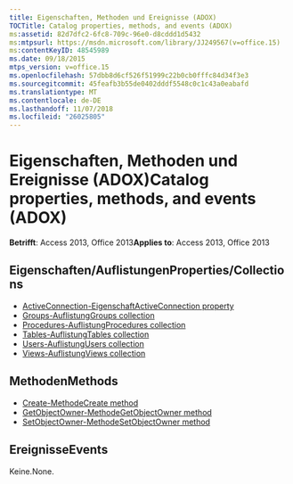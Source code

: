 ```yaml
---
title: Eigenschaften, Methoden und Ereignisse (ADOX)
TOCTitle: Catalog properties, methods, and events (ADOX)
ms:assetid: 82d7dfc2-6fc8-709c-96e0-d8cddd1d5432
ms:mtpsurl: https://msdn.microsoft.com/library/JJ249567(v=office.15)
ms:contentKeyID: 48545989
ms.date: 09/18/2015
mtps_version: v=office.15
ms.openlocfilehash: 57dbb8d6cf526f51999c22b0cb0fffc84d34f3e3
ms.sourcegitcommit: 45feafb3b55de0402dddf5548c0c1c43a0eabafd
ms.translationtype: MT
ms.contentlocale: de-DE
ms.lasthandoff: 11/07/2018
ms.locfileid: "26025805"
---
```

# <a name="catalog-properties-methods-and-events-adox"></a><span data-ttu-id="e2076-102">Eigenschaften, Methoden und Ereignisse (ADOX)</span><span class="sxs-lookup"><span data-stu-id="e2076-102">Catalog properties, methods, and events (ADOX)</span></span>

<span data-ttu-id="e2076-103">**Betrifft**: Access 2013, Office 2013</span><span class="sxs-lookup"><span data-stu-id="e2076-103">**Applies to**: Access 2013, Office 2013</span></span> 

## <a name="propertiescollections"></a><span data-ttu-id="e2076-104">Eigenschaften/Auflistungen</span><span class="sxs-lookup"><span data-stu-id="e2076-104">Properties/Collections</span></span>

- [<span data-ttu-id="e2076-105">ActiveConnection-Eigenschaft</span><span class="sxs-lookup"><span data-stu-id="e2076-105">ActiveConnection property</span></span>](activeconnection-property-adox.md)
- [<span data-ttu-id="e2076-106">Groups-Auflistung</span><span class="sxs-lookup"><span data-stu-id="e2076-106">Groups collection</span></span>](groups-collection-adox.md)
- [<span data-ttu-id="e2076-107">Procedures-Auflistung</span><span class="sxs-lookup"><span data-stu-id="e2076-107">Procedures collection</span></span>](procedures-collection-adox.md)
- [<span data-ttu-id="e2076-108">Tables-Auflistung</span><span class="sxs-lookup"><span data-stu-id="e2076-108">Tables collection</span></span>](tables-collection-adox.md)
- [<span data-ttu-id="e2076-109">Users-Auflistung</span><span class="sxs-lookup"><span data-stu-id="e2076-109">Users collection</span></span>](users-collection-adox.md)
- [<span data-ttu-id="e2076-110">Views-Auflistung</span><span class="sxs-lookup"><span data-stu-id="e2076-110">Views collection</span></span>](views-collection-adox.md)

## <a name="methods"></a><span data-ttu-id="e2076-111">Methoden</span><span class="sxs-lookup"><span data-stu-id="e2076-111">Methods</span></span>

- [<span data-ttu-id="e2076-112">Create-Methode</span><span class="sxs-lookup"><span data-stu-id="e2076-112">Create method</span></span>](create-method-adox.md)
- [<span data-ttu-id="e2076-113">GetObjectOwner-Methode</span><span class="sxs-lookup"><span data-stu-id="e2076-113">GetObjectOwner method</span></span>](getobjectowner-method-adox.md)
- [<span data-ttu-id="e2076-114">SetObjectOwner-Methode</span><span class="sxs-lookup"><span data-stu-id="e2076-114">SetObjectOwner method</span></span>](https://docs.microsoft.com/office/vba/access/concepts/miscellaneous/setobjectowner-method-adox)

## <a name="events"></a><span data-ttu-id="e2076-115">Ereignisse</span><span class="sxs-lookup"><span data-stu-id="e2076-115">Events</span></span>

<span data-ttu-id="e2076-116">Keine.</span><span class="sxs-lookup"><span data-stu-id="e2076-116">None.</span></span>

